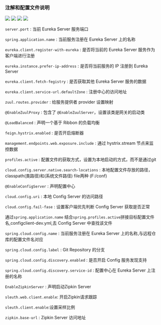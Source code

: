 ### 注解和配置文件说明

<p align="left">
  <a href="https://img.shields.io/badge/SpringBoot-2.0.2-green.svg?colorA=#000?style=plastic">
  <img src="https://img.shields.io/badge/SpringBoot-2.0.2-green.svg?colorA=#000?style=plastic"></a>
   <a href="https://img.shields.io/badge/SpringCloud-Finchley.SR1-green.svg?colorA=#000?style=plastic">
  <img src="https://img.shields.io/badge/SpringCloud-Finchley.SR1-green.svg?colorA=#000?style=plastic"></a>
  <a href="https://img.shields.io/badge/Maven-3.5.4-green.svg?colorA=#96C?style=plastic">
  <img src="https://img.shields.io/badge/Maven-3.5.4-green.svg?colorA=#96C?style=plastic"></a>
  <a href="https://img.shields.io/badge/JDK-1.8-green.svg?colorA=#000?style=plastic">
  <img src="https://img.shields.io/badge/JDK-1.8-green.svg?colorA=#000?style=plastic"></a>
</p>


`server.port` : 当前 Eureka Server 服务端口

`spring.application.name` : 当前服务注册在 Eureka Server 上的名称

`eureka.client.register-with-eureka` : 是否将当前的 Eureka Server 服务作为客户端进行注册

`eureka.instance.prefer-ip-address` : 是否将当前服务的 IP 注册到 Eureka Server

`eureka.client.fetch-fegistry` : 是否获取其他 Eureka Server 服务的数据

`eureka.client.service-url.defaultZone` : 注册中心的访问地址

`zuul.routes.provider` : 给服务提供者 provider 设置映射

`@EnableZuulProxy` : 包含了 `@EnableZuulServer`，设置该类是网关的启动类

`@LoadBalanced` : 声明一个基于 Ribbon 的负载均衡

`feign.hystrix.enabled` : 是否开启熔断器

`management.endpoints.web.exposure.include` : 通过 hystrix.stream 节点来监控数据

`profiles.active` : 配置文件的获取方式，设置为本地启动的方式，而不是通过git

`cloud.config.server.native.search-locations` : 本地配置文件存放的路径，classpath(类路径)和(系统文件路径) file两种 (F:/conf)

`@EnableConfigServer` : 声明配置中心

`cloud.config.uri` : 本地 Config Server 的访问路径

`cloud.config.fail-fase` : 设置客户端优先判断 Config Server 获取是否正常

通过`spring.application.name` 结合`spring.profiles.active`拼接目标配置文件名,configclient-dev.yml,去 Config Server 中查找该文件

`spring.cloud.config.name` : 当前服务注册在 Eureka Server 上的名称,与远程仓库的配置文件名对应

`spring.cloud.config.label` : Git Repository  的分支

`spring.cloud.config.discovery.enabled` : 是否开启 Config 服务发现支持

`spring.cloud.config.discovery.service-id` : 配置中心在 Eureka Server 上注册的名称

`EnableZipkinServer` : 声明启动Zipkin Server

`sleuth.web.client.enable`: 开启Zipkin请求跟踪

`sleuth.client.enable`:设置采样比例

`zipkin.base-url` : Zipkin Server 访问地址
